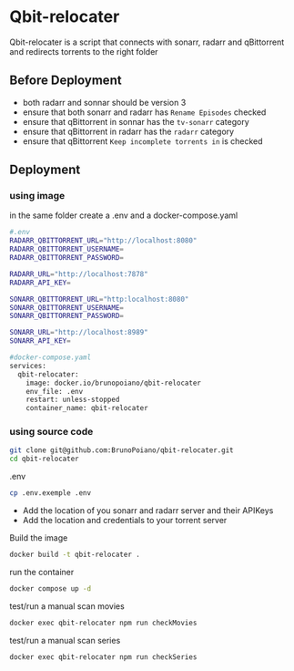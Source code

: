 # Qbit-relocater

Qbit-relocater is a script that connects with sonarr, radarr and qBittorrent and redirects torrents to the right folder

## Before Deployment

- both radarr and sonnar should be version 3
- ensure that both sonarr and radarr has `Rename Episodes` checked
- ensure that qBittorrent in sonnar has the `tv-sonarr` category
- ensure that qBittorrent in radarr has the `radarr` category
- ensure that qBittorrent `Keep incomplete torrents in` is checked


## Deployment

### using image
in the same folder create a .env and a docker-compose.yaml
```bash
#.env
RADARR_QBITTORRENT_URL="http://localhost:8080"
RADARR_QBITTORRENT_USERNAME=
RADARR_QBITTORRENT_PASSWORD=

RADARR_URL="http://localhost:7878"
RADARR_API_KEY=

SONARR_QBITTORRENT_URL="http:localhost:8080"
SONARR_QBITTORRENT_USERNAME=
SONARR_QBITTORRENT_PASSWORD=

SONARR_URL="http://localhost:8989"
SONARR_API_KEY=
```


```bash
#docker-compose.yaml
services:
  qbit-relocater:
    image: docker.io/brunopoiano/qbit-relocater
    env_file: .env
    restart: unless-stopped
    container_name: qbit-relocater
```

### using source code

```bash
git clone git@github.com:BrunoPoiano/qbit-relocater.git
cd qbit-relocater
```

.env
```bash
cp .env.exemple .env
```
 - Add the location of you sonarr and radarr server and their APIKeys
 - Add the location and credentials to your torrent server


Build the image
```bash
docker build -t qbit-relocater .
```

run the container
```bash
docker compose up -d
```

test/run a manual scan movies
```bash
docker exec qbit-relocater npm run checkMovies
```
test/run a manual scan series
```bash
docker exec qbit-relocater npm run checkSeries
```
